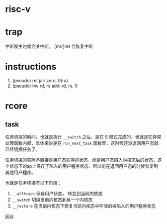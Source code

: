# risc-v

# trap

中断发生时候会关中断， [m/r]ret 会恢复中断

# instructions

1. (pseudo) ret
   jalr zero, 0(ra)
2. (pseudo) mv rd, rs
   addi rd, rs, 0

# rcore

## task

任务切换的瞬间，也就是执行 `__switch` 之后，是在 S 模式完成的，也就是在异常处理函数内部，具体来说是在 `run_next_task` 函数里，这时候还没返回用户态就已经切换任务了。

任务切换的实际不直接是用户态程序的状态，而是用户态陷入内核态后的状态，这个状态下的sp上保存了陷入的用户程序状态，所以能在返回用户态的时候恢复到其他用户程序。

也就是任务切换有以下阶段：
1. `__alltraps` 保存用户状态， 转变到当前内核态
2. `__switch` 切换当前内核态到另一个内核态
3. `__restore` 在当前内核态下恢复当前内核态中存储的被陷入的用户程序状态

因此
